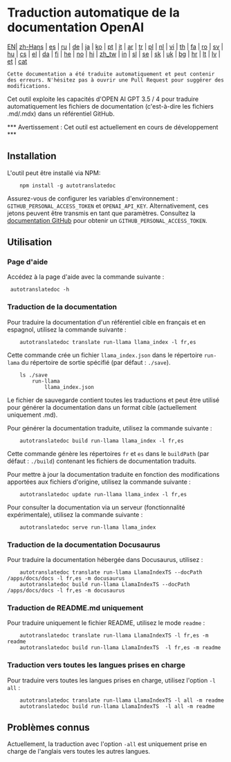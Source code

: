 
# Traduction automatique de la documentation OpenAI

[EN](./README.md)| [zh-Hans](/i18n/README_zh-Hans.md) | [es](/i18n/README_es.md) | [ru](/i18n/README_ru.md) | [de](/i18n/README_de.md) | [ja](/i18n/README_ja.md) | [ko](/i18n/README_ko.md) | [pt](/i18n/README_pt.md) | [it](/i18n/README_it.md) | [ar](/i18n/README_ar.md) | [tr](/i18n/README_tr.md) | [pl](/i18n/README_pl.md) | [nl](/i18n/README_nl.md) | [vi](/i18n/README_vi.md) | [th](/i18n/README_th.md) | [fa](/i18n/README_fa.md) | [ro](/i18n/README_ro.md) | [sv](/i18n/README_sv.md) | [hu](/i18n/README_hu.md) | [cs](/i18n/README_cs.md) | [el](/i18n/README_el.md) | [da](/i18n/README_da.md) | [fi](/i18n/README_fi.md) | [he](/i18n/README_he.md) | [no](/i18n/README_no.md) | [hi](/i18n/README_hi.md) | [zh_tw](/i18n/README_zh_tw.md) | [in](/i18n/README_in.md) | [sl](/i18n/README_sl.md) | [se](/i18n/README_se.md) | [sk](/i18n/README_sk.md) | [uk](/i18n/README_uk.md) | [bg](/i18n/README_bg.md) | [hr](/i18n/README_hr.md) | [lt](/i18n/README_lt.md) | [lv](/i18n/README_lv.md) | [et](/i18n/README_et.md) | [cat](/i18n/README_cat.md) 

```Cette documentation a été traduite automatiquement et peut contenir des erreurs. N'hésitez pas à ouvrir une Pull Request pour suggérer des modifications.```


Cet outil exploite les capacités d'OPEN AI GPT 3.5 / 4 pour traduire automatiquement les fichiers de documentation (c'est-à-dire les fichiers .md/.mdx) dans un référentiel GitHub.

*** Avertissement : Cet outil est actuellement en cours de développement ***


## Installation 

L'outil peut être installé via NPM:


```
    npm install -g autotranslatedoc
```

Assurez-vous de configurer les variables d'environnement : `GITHUB_PERSONAL_ACCESS_TOKEN` et `OPENAI_API_KEY`. Alternativement, ces jetons peuvent être transmis en tant que paramètres. Consultez la [documentation GitHub](https://docs.github.com/en/github/authenticating-to-github/creating-a-personal-access-token) pour obtenir un `GITHUB_PERSONAL_ACCESS_TOKEN`.
## Utilisation


### Page d'aide
Accédez à la page d'aide avec la commande suivante :
```
 autotranslatedoc -h
```
### Traduction de la documentation

Pour traduire la documentation d'un référentiel cible en français et en espagnol, utilisez la commande suivante :
```
    autotranslatedoc translate run-llama llama_index -l fr,es
```


Cette commande crée un fichier `llama_index.json` dans le répertoire `run-lama` du répertoire de sortie spécifié (par défaut : `./save`).
```
    ls ./save
        run-llama
            llama_index.json 
```
Le fichier de sauvegarde contient toutes les traductions et peut être utilisé pour générer la documentation dans un format cible (actuellement uniquement .md).

Pour générer la documentation traduite, utilisez la commande suivante :

```
    autotranslatedoc build run-llama llama_index -l fr,es
```


Cette commande génère les répertoires `fr` et `es` dans le `buildPath` (par défaut : `./build`) contenant les fichiers de documentation traduits.

Pour mettre à jour la documentation traduite en fonction des modifications apportées aux fichiers d'origine, utilisez la commande suivante :

```
    autotranslatedoc update run-llama llama_index -l fr,es
```


Pour consulter la documentation via un serveur (fonctionnalité expérimentale), utilisez la commande suivante :
```
    autotranslatedoc serve run-llama llama_index
```
### Traduction de la documentation Docusaurus

Pour traduire la documentation hébergée dans Docusaurus, utilisez :

```
    autotranslatedoc translate run-llama LlamaIndexTS --docPath /apps/docs/docs -l fr,es -m docusaurus
    autotranslatedoc build run-llama LlamaIndexTS --docPath /apps/docs/docs -l fr,es -m docusaurus
```
### Traduction de README.md uniquement

Pour traduire uniquement le fichier README, utilisez le mode `readme` :

```
    autotranslatedoc translate run-llama LlamaIndexTS -l fr,es -m readme
    autotranslatedoc build run-llama LlamaIndexTS  -l fr,es -m readme
```
### Traduction vers toutes les langues prises en charge

Pour traduire vers toutes les langues prises en charge, utilisez l'option `-l all` :

```
    autotranslatedoc translate run-llama LlamaIndexTS -l all -m readme
    autotranslatedoc build run-llama LlamaIndexTS  -l all -m readme
```
## Problèmes connus

Actuellement, la traduction avec l'option `-all` est uniquement prise en charge de l'anglais vers toutes les autres langues.
